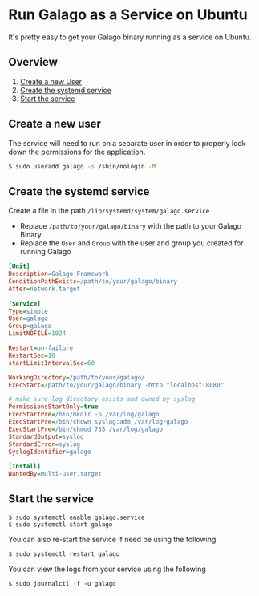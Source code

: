 # Run Galago as a Service on Ubuntu

It's pretty easy to get your Galago binary running as a service on Ubuntu.

## Overview

1. [Create a new User](#create-a-new-user)
2. [Create the systemd service](#create-the-systemd-service)
3. [Start the service](#start-the-service)

## Create a new user

The service will need to run on a separate user in order to properly lock down the permissions for the application.

```sh
$ sudo useradd galago -s /sbin/nologin -M
```

## Create the systemd service

Create a file in the path `/lib/systemd/system/galago.service`

- Replace `/path/to/your/galago/binary` with the path to your Galago Binary
- Replace the `User` and `Group` with the user and group you created for running Galago

```ini
[Unit]
Description=Galago Framework
ConditionPathExists=/path/to/your/galago/binary
After=network.target
 
[Service]
Type=simple
User=galago
Group=galago
LimitNOFILE=1024

Restart=on-failure
RestartSec=10
startLimitIntervalSec=60

WorkingDirectory=/path/to/your/galago/
ExecStart=/path/to/your/galago/binary -http "localhost:8080"

# make sure log directory exists and owned by syslog
PermissionsStartOnly=true
ExecStartPre=/bin/mkdir -p /var/log/galago
ExecStartPre=/bin/chown syslog:adm /var/log/galago
ExecStartPre=/bin/chmod 755 /var/log/galago
StandardOutput=syslog
StandardError=syslog
SyslogIdentifier=galago
 
[Install]
WantedBy=multi-user.target
```

## Start the service

```
$ sudo systemctl enable galago.service
$ sudo systemctl start galago
```

You can also re-start the service if need be using the following

```
$ sudo systemctl restart galago
```

You can view the logs from your service using the following

```
$ sudo journalctl -f -u galago
```